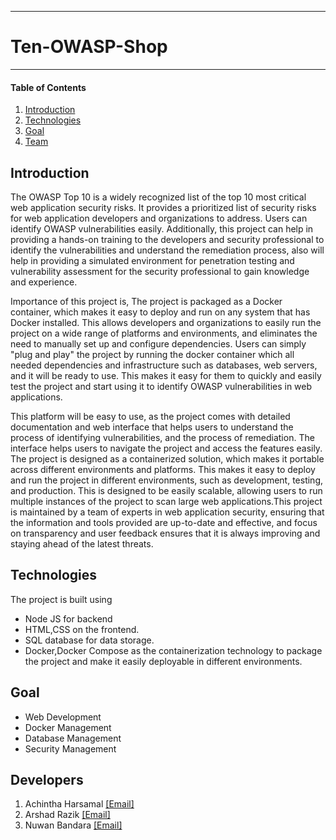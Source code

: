 ___
# Ten-OWASP-Shop
___


#### Table of Contents

1. [Introduction](#Introduction)
2. [Technologies](#Technologies)
3. [Goal](#Goal)
4. [Team](#Developers)

## Introduction

The OWASP Top 10 is a widely recognized list of the top 10 most critical web application security risks. It provides a prioritized list of security risks for web application developers and organizations to address. Users can identify OWASP vulnerabilities easily. Additionally, this project can help in providing a hands-on training to the developers and security professional to identify the vulnerabilities and understand the remediation process, also will help in providing a simulated environment for penetration testing and vulnerability assessment for the security professional to gain knowledge and experience.

Importance of this project is, The project is packaged as a Docker container, which makes it easy to deploy and run on any system that has Docker installed. This allows developers and organizations to easily run the project on a wide range of platforms and environments, and eliminates the need to manually set up and configure dependencies. Users can simply "plug and play" the project by running the docker container which all needed dependencies and infrastructure such as databases, web servers, and it will be ready to use. This makes it easy for them to quickly and easily test the project and start using it to identify OWASP vulnerabilities in web applications.

This platform will be easy to use, as the project comes with detailed documentation and web interface that helps users to understand the process of identifying vulnerabilities, and the process of remediation. The interface helps users to navigate the project and access the features easily. The project is designed as a containerized solution, which makes it portable across different environments and platforms. This makes it easy to deploy and run the project in different environments, such as development, testing, and production. This is designed to be easily scalable, allowing users to run multiple instances of the project to scan large web applications.This project is maintained by a team of experts in web application security, ensuring that the information and tools provided are up-to-date and effective, and focus on transparency and user feedback ensures that it is always improving and staying ahead of the latest threats.


## Technologies

The project is built using 

- Node JS for backend
- HTML,CSS on the frontend.
- SQL database for data storage.
- Docker,Docker Compose as the containerization technology to package the project and make it easily deployable in different environments.

## Goal

- Web Development
- Docker Management
- Database Management
- Security Management

## Developers

1. Achintha Harsamal [[Email]](mailto:projects.references@gmail.com)
2. Arshad Razik [[Email]](arshadme894@gmail.com)
3. Nuwan Bandara [[Email]](nuwanbwijesooriya@gmail.com)
